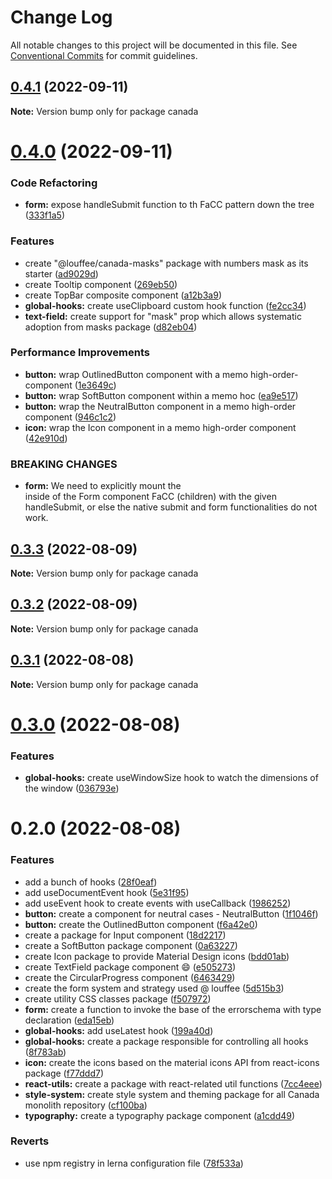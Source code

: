 # Change Log

All notable changes to this project will be documented in this file.
See [Conventional Commits](https://conventionalcommits.org) for commit guidelines.

## [0.4.1](https://github.com/louffee/canada-design-system/compare/v0.4.0...v0.4.1) (2022-09-11)

**Note:** Version bump only for package canada





# [0.4.0](https://github.com/louffee/canada-design-system/compare/v0.3.3...v0.4.0) (2022-09-11)


### Code Refactoring

* **form:** expose handleSubmit function to th FaCC pattern down the tree ([333f1a5](https://github.com/louffee/canada-design-system/commit/333f1a5e048928c23d605ebf080ab0be7c1c4e0d))


### Features

* create "@louffee/canada-masks" package with numbers mask as its starter ([ad9029d](https://github.com/louffee/canada-design-system/commit/ad9029da851d4a53d60194edaf516893df3c30ca))
* create Tooltip component ([269eb50](https://github.com/louffee/canada-design-system/commit/269eb50efa6def9d4bddb759c6936e0058018fa4))
* create TopBar composite component ([a12b3a9](https://github.com/louffee/canada-design-system/commit/a12b3a9149e1c2d276889ba77d77e8034bc060ed))
* **global-hooks:** create useClipboard custom hook function ([fe2cc34](https://github.com/louffee/canada-design-system/commit/fe2cc340378790f3e36204067e683ef312d7dec6))
* **text-field:** create support for "mask" prop which allows systematic adoption from masks package ([d82eb04](https://github.com/louffee/canada-design-system/commit/d82eb04541a74fd64ab3506b433fda926bdd2f25))


### Performance Improvements

* **button:** wrap OutlinedButton component with a memo high-order-component ([1e3649c](https://github.com/louffee/canada-design-system/commit/1e3649cda8c93b66f370f3e00ff279ea7b4fd6f0))
* **button:** wrap SoftButton component within a memo hoc ([ea9e517](https://github.com/louffee/canada-design-system/commit/ea9e517fa276cc3ff9f0101bf53a22a59bb7b315))
* **button:** wrap the NeutralButton component in a memo high-order component ([946c1c2](https://github.com/louffee/canada-design-system/commit/946c1c2ef4b3ef678352a56b17b44da8bf041382))
* **icon:** wrap the Icon component in a memo high-order component ([42e910d](https://github.com/louffee/canada-design-system/commit/42e910d2e6324d6f0924b61d41b312f9de692ec2))


### BREAKING CHANGES

* **form:** We need to explicitly mount the <form> inside of the Form component FaCC (children)
with the given handleSubmit, or else the native submit and form functionalities do not work.





## [0.3.3](https://github.com/louffee/canada-design-system/compare/v0.3.2...v0.3.3) (2022-08-09)

**Note:** Version bump only for package canada





## [0.3.2](https://github.com/louffee/canada-design-system/compare/v0.3.1...v0.3.2) (2022-08-09)

**Note:** Version bump only for package canada





## [0.3.1](https://github.com/louffee/canada-design-system/compare/v0.3.0...v0.3.1) (2022-08-08)

**Note:** Version bump only for package canada





# [0.3.0](https://github.com/louffee/canada-design-system/compare/v0.2.0...v0.3.0) (2022-08-08)


### Features

* **global-hooks:** create useWindowSize hook to watch the dimensions of the window ([036793e](https://github.com/louffee/canada-design-system/commit/036793ec3eca620da0660311e8b63d4b4f9c2a36))





# 0.2.0 (2022-08-08)


### Features

* add a bunch of hooks ([28f0eaf](https://github.com/louffee/canada-design-system/commit/28f0eafedfa6c45843bd0262d114e3d4b2d47667))
* add useDocumentEvent hook ([5e31f95](https://github.com/louffee/canada-design-system/commit/5e31f95aa8c15bf9b61f6f685c1a22a9fe6dae59))
* add useEvent hook to create events with useCallback ([1986252](https://github.com/louffee/canada-design-system/commit/1986252faea6bc41178a163db16103c6c46ec030))
* **button:** create a component for neutral cases - NeutralButton ([1f1046f](https://github.com/louffee/canada-design-system/commit/1f1046fc01c9573a7da945fed7e76fd648bfd459))
* **button:** create the OutlinedButton component ([f6a42e0](https://github.com/louffee/canada-design-system/commit/f6a42e031db686d57ddd2c84f8637de7fce35964))
* create a package for Input component ([18d2217](https://github.com/louffee/canada-design-system/commit/18d2217769f5aadb6ad50936f98588912e5b1bf7))
* create a SoftButton package component ([0a63227](https://github.com/louffee/canada-design-system/commit/0a63227f9252fd17a41695a8c32cfaac79b6d200))
* create Icon package to provide Material Design icons ([bdd01ab](https://github.com/louffee/canada-design-system/commit/bdd01ab393a9805786962e7db93bc813fb7817a2))
* create TextField package component :smile: ([e505273](https://github.com/louffee/canada-design-system/commit/e505273a1e735ce678996edb346f7c55c97423cf))
* create the CircularProgress component ([6463429](https://github.com/louffee/canada-design-system/commit/646342995235218e506ba1fba1568559d29930ba))
* create the form system and strategy used @ louffee ([5d515b3](https://github.com/louffee/canada-design-system/commit/5d515b32fd0a9c7320eaf1191f5d9d7be77ec495))
* create utility CSS classes package ([f507972](https://github.com/louffee/canada-design-system/commit/f507972aa5c335184c447af180c34ea816551992))
* **form:** create a function to invoke the base of the errorschema with type declaration ([eda15eb](https://github.com/louffee/canada-design-system/commit/eda15ebd09db62ee67e90f2751c23047d28f8dfb))
* **global-hooks:** add useLatest hook ([199a40d](https://github.com/louffee/canada-design-system/commit/199a40d0925366e5eea151b3e1449f1235ed8f46))
* **global-hooks:** create a package responsible for controlling all hooks ([8f783ab](https://github.com/louffee/canada-design-system/commit/8f783ab1a10fa797808c66df9cf0de590dbf12ee))
* **icon:** create the icons based on the material icons API from react-icons package ([f77ddd7](https://github.com/louffee/canada-design-system/commit/f77ddd7f072edfee1e19cbaaad149870c339bc69))
* **react-utils:** create a package with react-related util functions ([7cc4eee](https://github.com/louffee/canada-design-system/commit/7cc4eee4dd9f0b60e57b0c4115c6a5229aa5e0aa))
* **style-system:** create style system and theming package for all Canada monolith repository ([cf100ba](https://github.com/louffee/canada-design-system/commit/cf100ba9fea9a08fc7a0bd0aac41c1f645610b41))
* **typography:** create a typography package component ([a1cdd49](https://github.com/louffee/canada-design-system/commit/a1cdd495569b038d9eb516aa03a26d8e9023a57b))


### Reverts

* use npm registry in lerna configuration file ([78f533a](https://github.com/louffee/canada-design-system/commit/78f533a977ba1c90d41570ce31dc859580e29f36))
